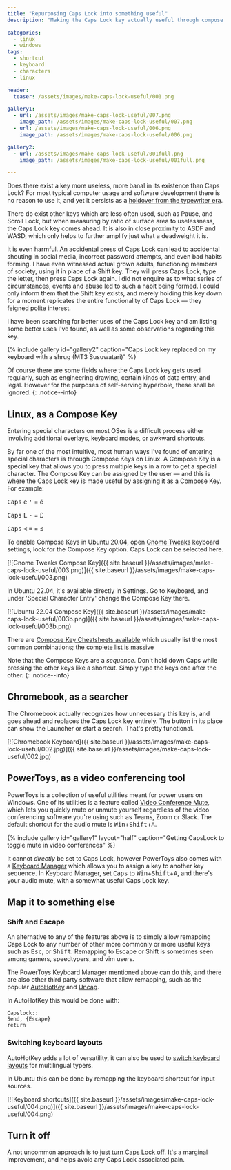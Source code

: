 ```yaml
---
title: "Repurposing Caps Lock into something useful"
description: "Making the Caps Lock key actually useful through compose keys or video conference mute"

categories: 
  - linux
  - windows
tags: 
  - shortcut
  - keyboard
  - characters
  - linux

header: 
  teaser: /assets/images/make-caps-lock-useful/001.png

gallery1:
  - url: /assets/images/make-caps-lock-useful/007.png
    image_path: /assets/images/make-caps-lock-useful/007.png
  - url: /assets/images/make-caps-lock-useful/006.png
    image_path: /assets/images/make-caps-lock-useful/006.png

gallery2:
  - url: /assets/images/make-caps-lock-useful/001full.png
    image_path: /assets/images/make-caps-lock-useful/001full.png

---
```



Does there exist a key more useless, more banal in its existence than Caps Lock?  For most typical computer usage and software development there is no reason to use it, and yet it persists as a [holdover from the typewriter era](https://www.howtogeek.com/683823/why-does-the-caps-lock-key-exist-and-why-was-it-created/).   

There do exist other keys which are less often used, such as Pause, and Scroll Lock, but when measuring by ratio of surface area to uselessness, the Caps Lock key comes ahead.  It is also in close proximity to ASDF and WASD, which only helps to further amplify just what a deadweight it is.  

It is even harmful.  An accidental press of Caps Lock can lead to accidental shouting in social media, incorrect password attempts, and even bad habits forming.  I have even witnessed actual grown adults, functioning members of society, using it in place of a Shift key.  They will press Caps Lock, type the letter, then press Caps Lock again.  I did not enquire as to what series of circumstances, events and abuse led to such a habit being formed.  I could only inform them that the Shift key exists, and merely holding this key down for a moment replicates the entire functionality of Caps Lock — they feigned polite interest.  

I have been searching for better uses of the Caps Lock key and am listing some better uses I've found, as well as some observations regarding this key.   

{% include gallery id="gallery2" caption="Caps Lock key replaced on my keyboard with a shrug (MT3 Susuwatari)" %}

Of course there are some fields where the Caps Lock key gets used regularly, such as engineering drawing, certain kinds of data entry, and legal.  However for the purposes of self-serving hyperbole, these shall be ignored. 
{: .notice--info}

## Linux, as a Compose Key

Entering special characters on most OSes is a difficult process either involving additional overlays, keyboard modes, or awkward shortcuts.  

By far one of the most intuitive, most human ways I've found of entering special characters is through Compose Keys on Linux.  A Compose Key is a special key that allows you to press multiple keys in a row to get a special character.  The Compose Key can be assigned by the user — and this is where the Caps Lock key is made useful by assigning it as a Compose Key. For example: 

<kbd>Caps</kbd> <kbd>e</kbd> <kbd>'</kbd> = é

<kbd>Caps</kbd> <kbd>L</kbd> <kbd>-</kbd> = £

<kbd>Caps</kbd> <kbd><</kbd> <kbd>=</kbd> = ≤


To enable Compose Keys in Ubuntu 20.04, open [Gnome Tweaks](https://linuxhint.com/gnome_tweak_installation_ubuntu/) keyboard settings, look for the Compose Key option. Caps Lock can be selected here.  

[![Gnome Tweaks Compose Key]({{ site.baseurl }}/assets/images/make-caps-lock-useful/003.png)]({{ site.baseurl }}/assets/images/make-caps-lock-useful/003.png)

In Ubuntu 22.04, it's available directly in Settings.  Go to Keyboard, and under 'Special Character Entry' change the Compose Key there.  

[![Ubuntu 22.04 Compose Key]({{ site.baseurl }}/assets/images/make-caps-lock-useful/003b.png)]({{ site.baseurl }}/assets/images/make-caps-lock-useful/003b.png)

There are [Compose Key Cheatsheets available](https://cheatography.com/davechild/cheat-sheets/ubuntu-compose-key-combinations/) which usually list the most common combinations; the [complete list is massive](https://cgit.freedesktop.org/xorg/lib/libX11/plain/nls/en_US.UTF-8/Compose.pre)

Note that the Compose Keys are a _sequence_.  Don't hold down Caps while pressing the other keys like a shortcut.  Simply type the keys one after the other. 
{: .notice--info}

## Chromebook, as a searcher

The Chromebook actually recognizes how unnecessary this key is, and goes ahead and replaces the Caps Lock key entirely.  The button in its place can show the Launcher or start a search.  That's pretty functional. 

[![Chromebook Keyboard]({{ site.baseurl }}/assets/images/make-caps-lock-useful/002.jpg)]({{ site.baseurl }}/assets/images/make-caps-lock-useful/002.jpg)


## PowerToys, as a video conferencing tool

PowerToys is a collection of useful utilities meant for power users on Windows.  One of its utilities is a feature called [Video Conference Mute](https://docs.microsoft.com/en-us/windows/powertoys/video-conference-mute), which lets you quickly mute or unmute yourself regardless of the video conferencing software you're using such as Teams, Zoom or Slack.  The default shortcut for the audio mute is <kbd>Win</kbd>+<kbd>Shift</kbd>+<kbd>A</kbd>.  


{% include gallery id="gallery1" layout="half" caption="Getting CapsLock to toggle mute in video conferences" %}

It  cannot _directly_ be set to Caps Lock, however PowerToys also comes with a [Keyboard Manager](https://docs.microsoft.com/en-us/windows/powertoys/keyboard-manager) which allows you to assign a key to another key sequence. In Keyboard Manager, set <kbd>Caps</kbd> to <kbd>Win</kbd>+<kbd>Shift</kbd>+<kbd>A</kbd>, and there's your audio mute, with a somewhat useful Caps Lock key. 

## Map it to something else

### Shift and Escape 

An alternative to any of the features above is to simply allow remapping Caps Lock to any number of other more commonly or more useful keys such as <kbd>Esc</kbd>, or <kbd>Shift</kbd>.  Remapping to Escape or Shift is sometimes seen among gamers, speedtypers, and vim users.  

The PowerToys Keyboard Manager mentioned above can do this, and there are also other third party software that allow remapping, such as the popular [AutoHotKey](https://www.autohotkey.com/) and [Uncap](https://github.com/susam/uncap).  

In AutoHotKey this would be done with: 

```
Capslock::
Send, {Escape}
return
```

### Switching keyboard layouts

AutoHotKey adds a lot of versatility, it can also be used to [switch keyboard layouts](https://superuser.com/questions/429930/using-capslock-to-switch-the-keyboard-language-layout-on-windows-7) for multilingual typers.  

In Ubuntu this can be done by remapping the keyboard shortcut for input sources. 

[![Keyboard shortcuts]({{ site.baseurl }}/assets/images/make-caps-lock-useful/004.png)]({{ site.baseurl }}/assets/images/make-caps-lock-useful/004.png)


## Turn it off

A not uncommon approach is to [just turn Caps Lock off](https://www.wikihow.com/Turn-Off-Caps-Lock).  It's a marginal improvement, and helps avoid any Caps Lock associated pain. 

